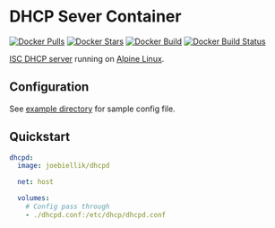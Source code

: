 # DHCP Sever Container

[![Docker Pulls](https://img.shields.io/docker/pulls/joebiellik/dhcpd.svg)](https://hub.docker.com/r/joebiellik/dhcpd/)
[![Docker Stars](https://img.shields.io/docker/stars/joebiellik/dhcpd.svg)](https://hub.docker.com/r/joebiellik/dhcpd/)
[![Docker Build](https://img.shields.io/docker/cloud/automated/joebiellik/dhcpd.svg)](https://hub.docker.com/r/joebiellik/dhcpd/)
[![Docker Build Status](https://img.shields.io/docker/cloud/build/joebiellik/dhcpd.svg)](https://hub.docker.com/r/joebiellik/dhcpd/)

[ISC DHCP server](https://www.isc.org/downloads/dhcp/) running on [Alpine Linux](https://hub.docker.com/_/alpine/).

## Configuration

See [example directory](https://github.com/jcbiellikltd/docker-dhcpd/tree/master/example) for sample config file.

## Quickstart

```yml
dhcpd:
  image: joebiellik/dhcpd

  net: host

  volumes:
    # Config pass through
    - ./dhcpd.conf:/etc/dhcp/dhcpd.conf
```
